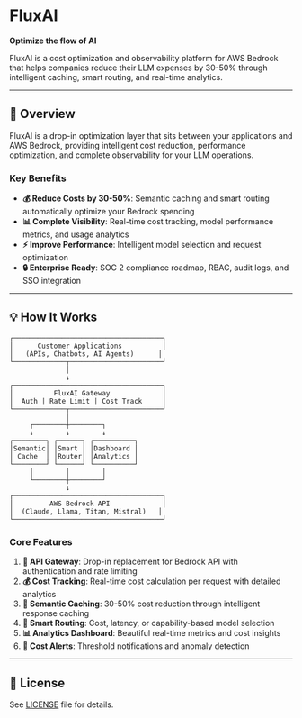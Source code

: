 # FluxAI

**Optimize the flow of AI**

FluxAI is a cost optimization and observability platform for AWS Bedrock that helps companies reduce their LLM expenses by 30-50% through intelligent caching, smart routing, and real-time analytics.

---

## 🎯 Overview

FluxAI is a drop-in optimization layer that sits between your applications and AWS Bedrock, providing intelligent cost reduction, performance optimization, and complete observability for your LLM operations.

### Key Benefits

- **💰 Reduce Costs by 30-50%**: Semantic caching and smart routing automatically optimize your Bedrock spending
- **📊 Complete Visibility**: Real-time cost tracking, model performance metrics, and usage analytics
- **⚡ Improve Performance**: Intelligent model selection and request optimization
- **🔒 Enterprise Ready**: SOC 2 compliance roadmap, RBAC, audit logs, and SSO integration

---

## 💡 How It Works

```
┌─────────────────────────────────────┐
│      Customer Applications          │
│   (APIs, Chatbots, AI Agents)      │
└─────────────┬───────────────────────┘
              │
              ↓
┌─────────────────────────────────────┐
│          FluxAI Gateway             │
│  Auth | Rate Limit | Cost Track     │
└─────────────┬───────────────────────┘
              │
     ┌────────┼────────┐
     ↓        ↓        ↓
┌────────┐ ┌──────┐ ┌──────────┐
│Semantic│ │Smart │ │Dashboard │
│ Cache  │ │Router│ │Analytics │
└────────┘ └──────┘ └──────────┘
     │        │        │
     └────────┼────────┘
              ↓
┌─────────────────────────────────────┐
│         AWS Bedrock API             │
│  (Claude, Llama, Titan, Mistral)   │
└─────────────────────────────────────┘
```

### Core Features

1. **🎯 API Gateway**: Drop-in replacement for Bedrock API with authentication and rate limiting
2. **💰 Cost Tracking**: Real-time cost calculation per request with detailed analytics
3. **🧠 Semantic Caching**: 30-50% cost reduction through intelligent response caching
4. **🔀 Smart Routing**: Cost, latency, or capability-based model selection
5. **📊 Analytics Dashboard**: Beautiful real-time metrics and cost insights
6. **🔔 Cost Alerts**: Threshold notifications and anomaly detection

---

## 📄 License

See [LICENSE](LICENSE) file for details.